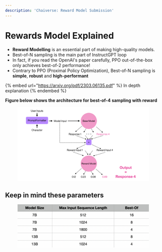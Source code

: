 ```yaml
---
description: 'Chaiverse: Reward Model Submission'
---
```


# Rewards Model Explained

* **Reward Modelling** is an essential part of making high-quality models.
* Best-of-N sampling is the main part of InstructGPT loop
* In fact, if you read the OpenAI's paper carefully, PPO out-of-the-box only achieves best-of-2 performance!
* Contrary to PPO (Proximal Policy Optimization), Best-of-N sampling is **simple**, **robust** and **high-performant**

{% embed url="https://arxiv.org/pdf/2303.06135.pdf" %}
In depth explanation
{% endembed %}

**Figure below shows the architecture for best-of-4 sampling with reward**

<figure><img src="../.gitbook/assets/download.png" alt=""><figcaption></figcaption></figure>

## Keep in mind these parameters

<figure><img src="../.gitbook/assets/image (2).png" alt=""><figcaption></figcaption></figure>
